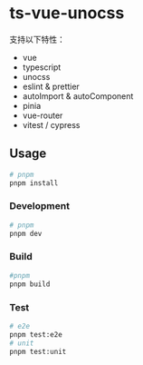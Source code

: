 # ts-vue-unocss

支持以下特性：

- vue
- typescript
- unocss
- eslint & prettier
- autoImport & autoComponent
- pinia
- vue-router
- vitest / cypress

## Usage

```sh
# pnpm
pnpm install
```

### Development

```sh
# pnpm
pnpm dev
```

### Build

```sh
#pnpm
pnpm build
```

### Test

```sh
# e2e
pnpm test:e2e
# unit
pnpm test:unit
```
